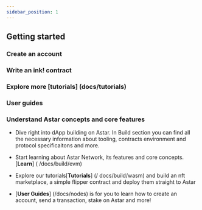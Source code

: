 ```yaml
---
sidebar_position: 1
---
```


## Getting started

### 
### Create an account
### 
### Write an ink! contract
### Explore more [tutorials]    (docs/tutorials)
### User guides
### Understand Astar concepts and core features

-  Dive right into dApp building on Astar. In  Build section you can find all the necessary information about tooling, contracts environment and protocol specificaitons and more.
  
-  Start learning about Astar Network, its features and core concepts.  [**Learn**] ( /docs/build/evm)
- Explore our tutorials[**Tutorials**] (/ docs/build/wasm)  and build an nft marketplace, a simple  flipper contract and deploy them straight to Astar
- [**User Guides**] (/docs/nodes) is for you to learn how to create an account, send a  transaction, stake on Astar and more! 


